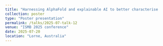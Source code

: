 ```yaml
---
title: "Harnessing AlphaFold and explainable AI to better characterise human missense variants and diseases"
collection: poster
type: "Poster presentation"
permalink: /talks/2025-07-talk-12
venue: "ISMB 2025 conference"
date: 2025-07-20
location: "Lorne, Australia"
---
```


<p></p>

<object data="/files/lorne2025_mutation_qishengpan_poster.pdf" type="application/pdf" width="841px" height="1250px"></object>


